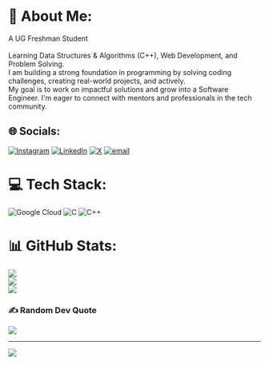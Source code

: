 # 💫 About Me:
A UG Freshman Student<br><br>Learning Data Structures & Algorithms (C++), Web Development, and Problem Solving.<br>​I am building a strong foundation in programming by solving coding challenges, creating real-world projects, and actively.<br>My goal is to work on impactful solutions and grow into a Software Engineer. I'm eager to connect with mentors and professionals in the tech community.


## 🌐 Socials:
[![Instagram](https://img.shields.io/badge/Instagram-%23E4405F.svg?logo=Instagram&logoColor=white)](https://instagram.com/priyanshu.raj24) [![LinkedIn](https://img.shields.io/badge/LinkedIn-%230077B5.svg?logo=linkedin&logoColor=white)](https://linkedin.com/in/pj2411) [![X](https://img.shields.io/badge/X-black.svg?logo=X&logoColor=white)](https://x.com/pj24ii) [![email](https://img.shields.io/badge/Email-D14836?logo=gmail&logoColor=white)](mailto:raj.priyanshu751@gmail.com) 

# 💻 Tech Stack:
![Google Cloud](https://img.shields.io/badge/GoogleCloud-%234285F4.svg?style=for-the-badge&logo=google-cloud&logoColor=white) ![C](https://img.shields.io/badge/c-%2300599C.svg?style=for-the-badge&logo=c&logoColor=white) ![C++](https://img.shields.io/badge/c++-%2300599C.svg?style=for-the-badge&logo=c%2B%2B&logoColor=white)
# 📊 GitHub Stats:
![](https://github-readme-stats.vercel.app/api?username=pj2411&theme=dark&hide_border=true&include_all_commits=false&count_private=false)<br/>
![](https://nirzak-streak-stats.vercel.app/?user=pj2411&theme=dark&hide_border=true)<br/>
![](https://github-readme-stats.vercel.app/api/top-langs/?username=pj2411&theme=dark&hide_border=true&include_all_commits=false&count_private=false&layout=compact)

### ✍️ Random Dev Quote
![](https://quotes-github-readme.vercel.app/api?type=horizontal&theme=radical)

---
[![](https://visitcount.itsvg.in/api?id=pj2411&icon=0&color=0)](https://visitcount.itsvg.in)

